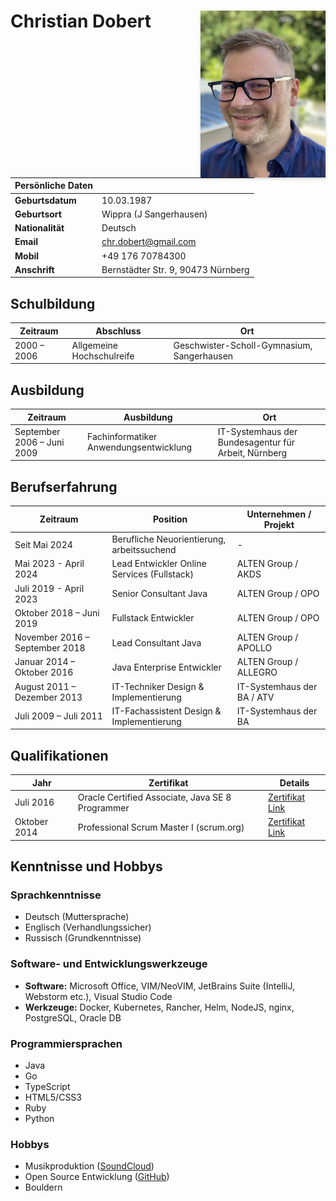 # Christian Dobert <img style="float: right; box-shadow: 0px 2px 4px rgba(0,0,0,0.18); width: 200px" src="assets/photo.jpg">

| Persönliche Daten |                                    |
| ----------------- | ---------------------------------- |
| **Geburtsdatum**  | 10.03.1987                         |
| **Geburtsort**    | Wippra (J Sangerhausen)            |
| **Nationalität**  | Deutsch                            |
| **Email**         | <chr.dobert@gmail.com>             |
| **Mobil**         | +49 176 70784300                   |
| **Anschrift**     | Bernstädter Str. 9, 90473 Nürnberg |

## Schulbildung

| **Zeitraum** | **Abschluss**             | **Ort**                                    |
| ------------ | ------------------------- | ------------------------------------------ |
| 2000 – 2006  | Allgemeine Hochschulreife | Geschwister-Scholl-Gymnasium, Sangerhausen |

## Ausbildung

| **Zeitraum**               | **Ausbildung**                         | **Ort**                                              |
| -------------------------- | -------------------------------------- | ---------------------------------------------------- |
| September 2006 – Juni 2009 | Fachinformatiker Anwendungsentwicklung | IT-Systemhaus der Bundesagentur für Arbeit, Nürnberg |

## Berufserfahrung

| **Zeitraum**                   | **Position**                                | **Unternehmen / Projekt**  |
| ------------------------------ | ------------------------------------------- | -------------------------- |
| Seit Mai 2024                  | Berufliche Neuorientierung, arbeitssuchend  | -                          |
| Mai 2023 - April 2024          | Lead Entwickler Online Services (Fullstack) | ALTEN Group / AKDS         |
| Juli 2019 - April 2023         | Senior Consultant Java                      | ALTEN Group / OPO          |
| Oktober 2018 – Juni 2019       | Fullstack Entwickler                        | ALTEN Group / OPO          |
| November 2016 – September 2018 | Lead Consultant Java                        | ALTEN Group / APOLLO       |
| Januar 2014 – Oktober 2016     | Java Enterprise Entwickler                  | ALTEN Group / ALLEGRO      |
| August 2011 – Dezember 2013    | IT-Techniker Design & Implementierung       | IT-Systemhaus der BA / ATV |
| Juli 2009 – Juli 2011          | IT-Fachassistent Design & Implementierung   | IT-Systemhaus der BA       |

## Qualifikationen

| **Jahr**     | **Zertifikat**                                   | **Details**                                                                                                  |
| ------------ | ------------------------------------------------ | ------------------------------------------------------------------------------------------------------------ |
| Juli 2016    | Oracle Certified Associate, Java SE 8 Programmer | [Zertifikat Link](https://www.youracclaim.com/badges/9fd343c0-b445-4663-815e-5356c5c82f27/linked_in_profile) |
| Oktober 2014 | Professional Scrum Master I (scrum.org)          | [Zertifikat Link](https://www.scrum.org/user/159323)                                                         |

## Kenntnisse und Hobbys

### Sprachkenntnisse

- Deutsch (Muttersprache)
- Englisch (Verhandlungssicher)
- Russisch (Grundkenntnisse)

### Software- und Entwicklungswerkzeuge

- **Software:** Microsoft Office, VIM/NeoVIM, JetBrains Suite (IntelliJ, Webstorm etc.), Visual Studio Code
- **Werkzeuge:** Docker, Kubernetes, Rancher, Helm, NodeJS, nginx, PostgreSQL, Oracle DB

### Programmiersprachen

- Java
- Go
- TypeScript
- HTML5/CSS3
- Ruby
- Python

### Hobbys

- Musikproduktion ([SoundCloud](https://soundcloud.com/thedondope))
- Open Source Entwicklung ([GitHub](https://github.com/TheDonDope))
- Bouldern
